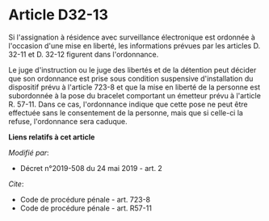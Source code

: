 # Article D32-13

Si l'assignation à résidence avec surveillance électronique est ordonnée à l'occasion d'une mise en liberté, les informations
prévues par les articles D. 32-11 et D. 32-12 figurent dans l'ordonnance. 

Le juge d'instruction ou le juge des libertés et de la détention peut décider que son ordonnance est prise sous condition
suspensive d'installation du dispositif prévu à l'article 723-8 et que la mise en liberté de la personne est subordonnée à la
pose du bracelet comportant un émetteur prévu à l'article R. 57-11. Dans ce cas, l'ordonnance indique que cette pose ne peut
être effectuée sans le consentement de la personne, mais que si celle-ci la refuse, l'ordonnance sera caduque.

**Liens relatifs à cet article**

_Modifié par_:

  - Décret n°2019-508 du 24 mai 2019 - art. 2

_Cite_:

  - Code de procédure pénale - art. 723-8
  - Code de procédure pénale - art. R57-11
